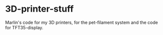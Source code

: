 # 3D-printer-stuff
Marlin's code for my 3D printers, for the pet-filament system and the code for TFT35-display.
